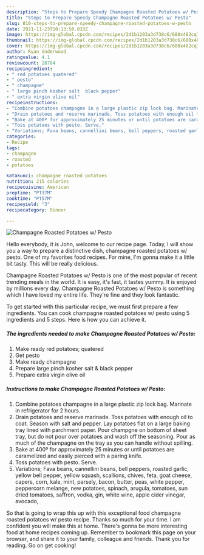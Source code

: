 ```yaml
---
description: "Steps to Prepare Speedy Champagne Roasted Potatoes w/ Pesto"
title: "Steps to Prepare Speedy Champagne Roasted Potatoes w/ Pesto"
slug: 810-steps-to-prepare-speedy-champagne-roasted-potatoes-w-pesto
date: 2021-11-23T10:13:50.033Z
image: https://img-global.cpcdn.com/recipes/2d1b1203a3d738c6/680x482cq70/champagne-roasted-potatoes-w-pesto-recipe-main-photo.jpg
thumbnail: https://img-global.cpcdn.com/recipes/2d1b1203a3d738c6/680x482cq70/champagne-roasted-potatoes-w-pesto-recipe-main-photo.jpg
cover: https://img-global.cpcdn.com/recipes/2d1b1203a3d738c6/680x482cq70/champagne-roasted-potatoes-w-pesto-recipe-main-photo.jpg
author: Ryan Underwood
ratingvalue: 4.1
reviewcount: 28704
recipeingredient:
- " red potatoes quatered"
- " pesto"
- " champagne"
- " large pinch kosher salt  black pepper"
- " extra virgin olive oil"
recipeinstructions:
- "Combine potatoes champagne in a large plastic zip lock bag. Marinate in refrigerator for 2 hours."
- "Drain potatoes and reserve marinade. Toss potatoes with enough oil to coat. Season with salt and pepper. Lay potatoes flat on a large baking tray lined with parchment paper. Pour champgne on bottom of sheet tray, but do not pour over potatoes and wash off the seasoning. Pour as much of the champagne on the tray as you can handle without spilling."
- "Bake at 400º for approximately 25 minutes or until potatoes are caramelized and easily pierced with a paring knife."
- "Toss potatoes with pesto. Serve."
- "Variations; Fava beans, cannellini beans, bell peppers, roasted garlic, yellow bell pepper, yellow squash, scallions, chives, feta, goat cheese, capers, corn, kale, mint, parsely, bacon, butter, peas, white pepper, peppercorn melange, new potatoes, spinach, arugula, tomatoes, sun dried tomatoes, saffron, vodka, gin, white wine, apple cider vinegar, avocado,"
categories:
- Recipe
tags:
- champagne
- roasted
- potatoes

katakunci: champagne roasted potatoes 
nutrition: 215 calories
recipecuisine: American
preptime: "PT37M"
cooktime: "PT57M"
recipeyield: "3"
recipecategory: Dinner

---
```



![Champagne Roasted Potatoes w/ Pesto](https://img-global.cpcdn.com/recipes/2d1b1203a3d738c6/680x482cq70/champagne-roasted-potatoes-w-pesto-recipe-main-photo.jpg)

Hello everybody, it is John, welcome to our recipe page. Today, I will show you a way to prepare a distinctive dish, champagne roasted potatoes w/ pesto. One of my favorites food recipes. For mine, I'm gonna make it a little bit tasty. This will be really delicious.

Champagne Roasted Potatoes w/ Pesto is one of the most popular of recent trending meals in the world. It is easy, it's fast, it tastes yummy. It is enjoyed by millions every day. Champagne Roasted Potatoes w/ Pesto is something which I have loved my entire life. They're fine and they look fantastic.




To get started with this particular recipe, we must first prepare a few ingredients. You can cook champagne roasted potatoes w/ pesto using 5 ingredients and 5 steps. Here is how you can achieve it.

<!--inarticleads1-->

##### The ingredients needed to make Champagne Roasted Potatoes w/ Pesto:

1. Make ready  red potatoes; quatered
1. Get  pesto
1. Make ready  champagne
1. Prepare  large pinch kosher salt &amp; black pepper
1. Prepare  extra virgin olive oil




<!--inarticleads2-->

##### Instructions to make Champagne Roasted Potatoes w/ Pesto:

1. Combine potatoes champagne in a large plastic zip lock bag. Marinate in refrigerator for 2 hours.
1. Drain potatoes and reserve marinade. Toss potatoes with enough oil to coat. Season with salt and pepper. Lay potatoes flat on a large baking tray lined with parchment paper. Pour champgne on bottom of sheet tray, but do not pour over potatoes and wash off the seasoning. Pour as much of the champagne on the tray as you can handle without spilling.
1. Bake at 400º for approximately 25 minutes or until potatoes are caramelized and easily pierced with a paring knife.
1. Toss potatoes with pesto. Serve.
1. Variations; Fava beans, cannellini beans, bell peppers, roasted garlic, yellow bell pepper, yellow squash, scallions, chives, feta, goat cheese, capers, corn, kale, mint, parsely, bacon, butter, peas, white pepper, peppercorn melange, new potatoes, spinach, arugula, tomatoes, sun dried tomatoes, saffron, vodka, gin, white wine, apple cider vinegar, avocado,




So that is going to wrap this up with this exceptional food champagne roasted potatoes w/ pesto recipe. Thanks so much for your time. I am confident you will make this at home. There's gonna be more interesting food at home recipes coming up. Remember to bookmark this page on your browser, and share it to your family, colleague and friends. Thank you for reading. Go on get cooking!
